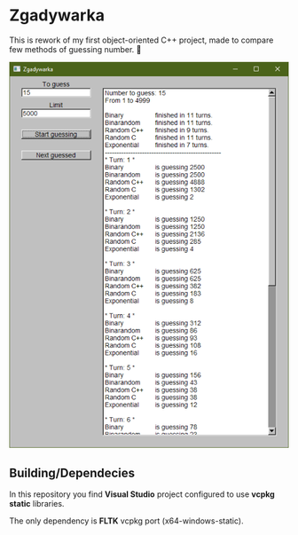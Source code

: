 # Zgadywarka
This is rework of my first object-oriented C++ project, made to compare few methods of guessing number. :1234:

![screenshot](https://github.com/Kacperos155/Zgadywarka/blob/FLTK/Zgadywarka%20-%20FLTK.png)

## Building/Dependecies
In this repository you find **Visual Studio** project configured to use **vcpkg static** libraries.

The only dependency is **FLTK** vcpkg port (x64-windows-static).
